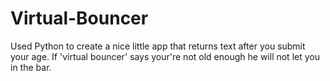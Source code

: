 # Virtual-Bouncer
Used Python to create a nice little app that returns text after you submit your age.  If 'virtual bouncer' says your're not old enough he will not let you in the bar.
